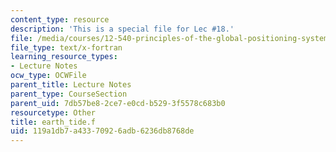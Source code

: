 ```yaml
---
content_type: resource
description: 'This is a special file for Lec #18.'
file: /media/courses/12-540-principles-of-the-global-positioning-system-spring-2012/119a1db7a43370926adb6236db8768de_earth_tide.f
file_type: text/x-fortran
learning_resource_types:
- Lecture Notes
ocw_type: OCWFile
parent_title: Lecture Notes
parent_type: CourseSection
parent_uid: 7db57be8-2ce7-e0cd-b529-3f5578c683b0
resourcetype: Other
title: earth_tide.f
uid: 119a1db7-a433-7092-6adb-6236db8768de
---
```

